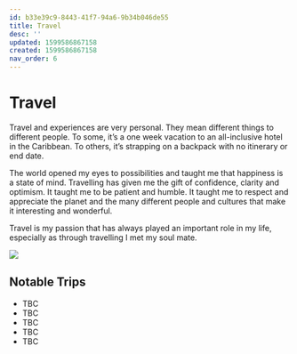 ```yaml
---
id: b33e39c9-8443-41f7-94a6-9b34b046de55
title: Travel
desc: ''
updated: 1599586867158
created: 1599586867158
nav_order: 6
---
```


# Travel 

Travel and experiences are very personal. They mean different things to different people. To some, it’s a one week vacation to an all-inclusive hotel in the Caribbean. To others, it’s strapping on a backpack with no itinerary or end date.

The world opened my eyes to possibilities and taught me that happiness is a state of mind. Travelling has given me the gift of confidence, clarity and optimism. It taught me to be patient and humble. It taught me to respect and appreciate the planet and the many different people and cultures that make it interesting and wonderful.

Travel is my passion that has always played an important role in my life, especially as through travelling I met my soul mate. 

![](/assets/images/2020-09-10-10-40-08.png)


## Notable Trips

- TBC
- TBC
- TBC
- TBC
- TBC

